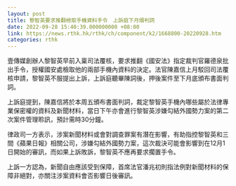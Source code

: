 ```yaml
---
layout: post
title: 黎智英要求推翻檢取手機資料手令　上訴庭下月頒判詞
date: 2022-09-28 15:40:39.000000000 +08:00
link: https://news.rthk.hk/rthk/ch/component/k2/1668800-20220928.htm
categories: rthk
---
```


壹傳媒創辦人黎智英早前入稟司法覆核，要求推翻《國安法》指定裁判官羅德泉批出手令，授權國安處檢取他的兩部手機內資料的決定。法官陳嘉信上月駁回司法覆核申請，黎智英不服提出上訴，上訴庭聽畢陳詞後，押後案件至下月底頒布書面判詞。

上訴庭提到，陳嘉信將於本周五頒布書面判詞，裁定黎智英手機內哪些屬於法律專業保密權的資料及新聞材料，當日下午亦會進行黎智英涉嫌勾結外國勢力案的第二次案件管理聆訊，預計需時30分鐘。

律政司一方表示，涉案新聞材料或會對調查罪案有潛在影響，有助指控黎智英和三間《蘋果日報》相關公司，涉嫌勾結外國勢力案，這次裁決可能會影響到在12月1日開始的審訊，而如果上訴敗訴，黎智英不應再要求擱置手令。

上訴一方認為，新聞自由應該受到保障，首席法官潘兆初則指法例對新聞材料的保障非絕對，亦關注涉案資料會否影響日後審訊。
